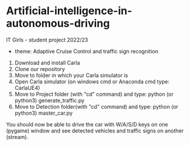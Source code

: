 # Artificial-intelligence-in-autonomous-driving
IT Girls - student project 2022/23
- theme: Adaptive Cruise Control and traffic sign recognition

1. Download and install Carla
2. Clone our repository
3. Move to folder in which your Carla simulator is
4. Open Carla simulator (on windows cmd or Anaconda cmd type: CarlaUE4)
5. Move to Project folder (with "cd" command) and type: python (or python3) generate_traffic.py
6. Move to Detection folder(with "cd" command) and type: python (or python3) master_car.py

You should now be able to drive the car with W/A/S/D keys on one (pygame) window and see detected vehicles and traffic signs on another (stream). 


